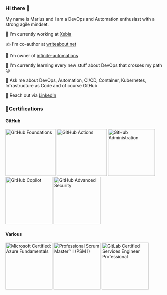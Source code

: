 ### Hi there 👋

My name is Marius and I am a DevOps and Automation enthusiast with a strong agile mindset.

🏢 I'm currently working at [Xebia](https://xebia.com/about-us/)

✍️ I'm co-author at [writeabout.net](https://writeabout.net/)

🤖 I'm owner of [infinite-automations](https://github.com/infinite-automations)

🌱 I'm currently learning every new stuff about DevOps that crosses my path 😉

💬 Ask me about DevOps, Automation, CI/CD, Container, Kubernetes, Infrastructure as Code and of course GitHub 

🔗 Reach out via [LinkedIn](https://www.linkedin.com/in/marius-boden/)

### 🏅Certifications

#### GitHub

<a href="https://www.credly.com/badges/a0de8408-c514-4298-8b90-9f302d774707/public_url"><img src="https://learn.microsoft.com/en-us/media/learn/certification/badges/github-foundations.svg" title="GitHub Foundations" width="160" height="150"></a>
<a href="https://www.credly.com/badges/ef7073ba-347b-45d6-9b51-e94664757fce/public_url"><img src="https://learn.microsoft.com/en-us/media/learn/certification/badges/github-actions.svg" title="GitHub Actions" width="160" height="150"></a>
<a href="https://www.credly.com/badges/f14d3a71-bf6a-4efe-81f3-1d64310d12ee/public_url"><img src="https://learn.microsoft.com/media/learn/certification/badges/github-administration.svg" title="GitHub Administration" width="150" height="150"></a>
<a href="https://learn.microsoft.com/api/credentials/share/en-us/MariusBoden/CD36E169AB2F45EC?sharingId=DB90E415332493EB"><img src="https://learn.microsoft.com/media/learn/certification/badges/github-copilot.svg" title="GitHub Copilot" width="150" height="150"></a>
<a href="https://learn.microsoft.com/api/credentials/share/en-us/MariusBoden/95A74189B8C756FC?sharingId=DB90E415332493EB"><img src="https://learn.microsoft.com/media/learn/certification/badges/github-advanced-security.svg" title="GitHub Advanced Security" width="150" height="150"></a>

#### Various
<a href="https://learn.microsoft.com/api/credentials/share/de-de/MariusBoden/8AE233D5E25E6BD5?sharingId=DB90E415332493EB"><img src="https://learn.microsoft.com/media/learn/certification/badges/microsoft-certified-fundamentals-badge.svg?branch=main" title="Microsoft Certified: Azure Fundamentals" width="150" height="150"></a>
<a href="https://www.credly.com/badges/231e16db-e3e9-4488-a126-0eb79d50458e/public_url"><img src="https://images.credly.com/size/150x150/images/a2790314-008a-4c3d-9553-f5e84eb359ba/image.png" title="Professional Scrum Master™ I (PSM I)" width="150" height="150"></a>
<a href="https://www.credly.com/badges/5c57e89f-57b8-4d8a-bb6b-7679dabd3270/public_url"><img src="https://images.credly.com/size/150x150/images/48dfb257-69eb-46e2-97e7-92886eb97497/image.png" title="GitLab Certified Services Engineer Professional" width="150" height="150"></a>

<!--
**m4s-b3n/m4s-b3n** is a ✨ _special_ ✨ repository because its `README.md` (this file) appears on your GitHub profile.

Here are some ideas to get you started:

- 🔭 I’m currently working on ...
- 🌱 I’m currently learning ...
- 👯 I’m looking to collaborate on ...
- 🤔 I’m looking for help with ...
- 💬 Ask me about ...
- 📫 How to reach me: ...
- 😄 Pronouns: ...
- ⚡ Fun fact: ...
-->
